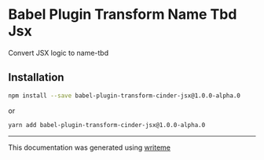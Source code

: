 # Babel Plugin Transform Name Tbd Jsx

Convert JSX logic to name-tbd

## Installation

```bash
npm install --save babel-plugin-transform-cinder-jsx@1.0.0-alpha.0
```
or
```bash
yarn add babel-plugin-transform-cinder-jsx@1.0.0-alpha.0
```

---
This documentation was generated using [writeme](https://www.npmjs.com/package/@writeme/core)
